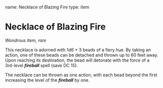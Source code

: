 name: Necklace of Blazing Fire
type: item

# Necklace of Blazing Fire
_Wondrous item, rare_

This necklace is adorned with 1d6 + 3 beads of a fiery hue. By taking an action, one of these beads can be detached and thrown up to 60 feet away. Upon reaching its destination, the bead will detonate with the force of a 3rd-level **_fireball_** spell (save DC 15).

The necklace can be thrown as one action, with each bead beyond the first increasing the level of the **_fireball_** by one.
